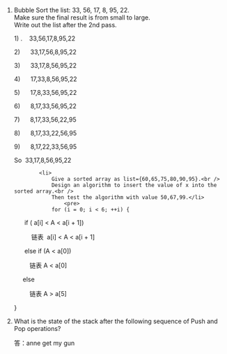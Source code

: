<html lang="en">

<head>
	<meta charset="utf-8" />
</head>

<body>
		<ol>
			<li>Bubble Sort the list: 33, 56, 17, 8, 95, 22.<br />
				Make sure the final result is from small to large.<br />
				Write out the list after the 2nd pass.
<p>1) .    33,56,17,8,95,22</p>

<p>2)      33,17,56,8,95,22</p>

<p>3)      33,17,8,56,95,22</p>

<p>4)      17,33,8,56,95,22</p>

<p>5)      17,8,33,56,95,22</p>

<p>6)      8,17,33,56,95,22</p>

<p>7)      8,17,33,56,22,95</p>

<p>8)      8,17,33,22,56,95</p>

<p>9)      8,17,22,33,56,95</p>

So  33,17,8,56,95,22
			</li>

			<li>
				Give a sorted array as list={60,65,75,80,90,95}.<br />
				Design an algorithm to insert the value of x into the sorted array.<br />
				Then test the algorithm with value 50,67,99.</li>
					<pre>
				for (i = 0; i < 6; ++i) {

      if ( a[i] < A < a[i + 1])

          链表  a[i] < A < a[i + 1]

      else if (A < a[0])

         链表 A < a[0]

     else

         链表 A > a[5]

}
				</pre>
			<li>
				What is the state of the stack after the following sequence of Push and Pop operations?<br />
				<p>答：anne get my gun</p>
			</li>
		</ol>
</body>
</html>
